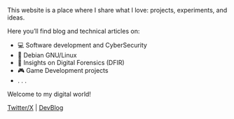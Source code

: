 This website is a place where I share what I love: projects, experiments, and ideas. 

Here you’ll find blog and technical articles on:

- 💻 Software development and CyberSecurity
- 🐧 Debian GNU/Linux
- 🔐 Insights on Digital Forensics (DFIR)
- 🎮 Game Development projects  
- . . .

Welcome to my digital world!

[Twitter/X](https://x.com/cr1s1um) | [DevBlog](https://cr1s1um.github.io/)
